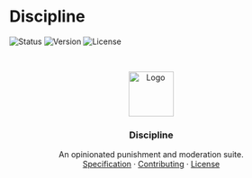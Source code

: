 # Discipline
![Status](https://img.shields.io/badge/status-requesting_feedback-009999)
![Version](https://img.shields.io/badge/version-0.0.0-999900)
![License](https://img.shields.io/github/license/as-of-yet-unnamed/plugin)

<br />
<p align="center">
  <a href="https://github.com/as-of-yet-unnamed/plugin">
    <img src="https://socialistmodernism.com/wp-content/uploads/2017/07/placeholder-image.png?w=640" alt="Logo" width="80" height="80">
  </a>

<h3 align="center">Discipline</h3>
  <p align="center">
    An opinionated punishment and moderation suite.
    <br />
    <a href="spec/proposal.md">Specification</a>
    ·
    <a href="CONTRIBUTING.md">Contributing</a>
    ·
    <a href="LICENSE">License</a>
  </p>
</p>